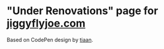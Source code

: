 # "Under Renovations" page for [jiggyflyjoe.com](https://jiggyflyjoe.com)

Based on CodePen design by [tiaan](https://codepen.io/tiaan).
